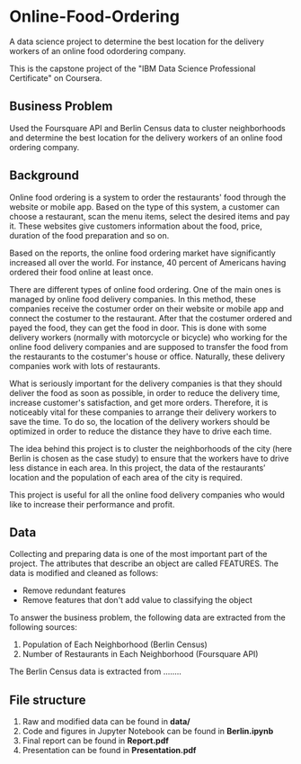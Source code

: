 # Online-Food-Ordering
A data science project to determine the best location for the delivery workers of an online food odordering company.

This is the capstone project of the "IBM Data Science Professional Certificate" on Coursera.

## Business Problem
Used the Foursquare API and Berlin Census data to cluster neighborhoods and determine the best location for the delivery workers of an online food ordering company.

## Background
Online food ordering is a system to order the restaurants' food through the website or mobile app. Based on the type of this system, a customer can choose a restaurant, scan the menu items, select the desired items and pay it. These websites give customers information about the food, price, duration of the food preparation and so on.

Based on the reports, the online food ordering market have significantly increased all over the world. For instance, 40 percent of Americans having ordered their food online at least once.

There are different types of online food ordering. One of the main ones is managed by online food delivery companies. In this method, these companies receive the costumer order on their website or mobile app and connect the costumer to the restaurant. After that the costumer ordered and payed the food, they can get the food in door. This is done with some delivery workers (normally with motorcycle or bicycle) who working for the online food delivery companies and are supposed to transfer the food from the restaurants to the costumer's house or office. Naturally, these delivery companies work with lots of restaurants.

What is seriously important for the delivery companies is that they should deliver the food as soon as possible, in order to reduce the delivery time, increase customer's satisfaction, and get more orders. Therefore, it is noticeably vital for these companies to arrange their delivery workers to save the time. To do so, the location of the delivery workers should be optimized in order to reduce the distance they have to drive each time.

The idea behind this project is to cluster the neighborhoods of the city (here Berlin is chosen as the case study) to ensure that the workers have to drive less distance in each area. In this project, the data of the restaurants’ location and the population of each area of the city is required.

This project is useful for all the online food delivery companies who would like to increase their performance and profit.


## Data
Collecting and preparing data is one of the most important part of the project. The attributes that describe an object are called FEATURES. The data is modified and cleaned as follows:

* Remove redundant features
* Remove features that don't add value to classifying the object

To answer the business problem, the following data are extracted from the following sources:

1. Population of Each Neighborhood (Berlin Census)
2. Number of Restaurants in Each Neighborhood (Foursquare API)

The Berlin Census data is extracted from ........

## File structure
1. Raw and modified data can be found in __data/__
2. Code and figures in Jupyter Notebook can be found in __Berlin.ipynb__
3. Final report can be found in __Report.pdf__
4. Presentation can be found in __Presentation.pdf__

